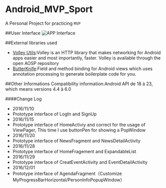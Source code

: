 # Android_MVP_Sport
A Personal Project for practicing `MVP` 
 
##User Interface
![APP Interface](https://github.com/underwindfall/Android_MVP_Sport/blob/master/app/src/main/assets/ScreenShotiny.png)

##External libraries used
- [Volley Utils](https://github.com/johnjohndoe/Volley):Volley is an HTTP library that makes networking for Android apps easier and most importantly, faster. Volley is available through the open AOSP repository<br>
- [ButterKnife](https://github.com/JakeWharton/butterknife):Field and method binding for Android views which uses annotation processing to generate boilerplate code for you.

##Other Informations
Compatibility information:Android API de 18 à 23, which means versions 4.4 à 6.0

####Change Log
* 2016/11/10
 * Prototype interface of LogIn and SignUp
* 2016/11/15
 * Prototype interface of HomeActiviy and correct for the usage of ViewPager, This time I use buttonPen for showing a PopWindow
* 2016/11/20
 * Prototype interface of NewsFragment and NewsDetailActivity
* 2016/11/28
 * Prototype interface of HomeFragement and ExpandableList
* 2016/11/29
 * Prototype interface of CreatEventActivity and EventDetailActivity
* 2016/12/01
 * Prototype interface of AgendaFragment（Customize MyProgressBarHorizontal/PersonInfoPopupWindow）	
